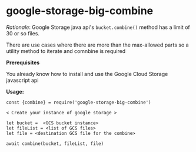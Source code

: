 # google-storage-big-combine 

_Rationale_: Google Storage java api's ```bucket.combine()``` method has a limit of 30 or so files.

There are use cases where there are more than the max-allowed parts so a utility method to iterate and comnbine is required

__Prerequisites__

You already know how to install and use the Google Cloud Storage javascript api

__Usage:__

```
const {combine} = require('google-storage-big-combine')

< Create your instance of google storage >

let bucket =  <GCS bucket instance> 
let fileList = <list of GCS files> 
let file = <destination GCS file for the combine>

await combine(bucket, fileList, file)

```

